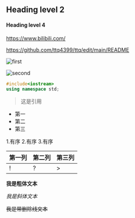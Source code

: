 

## Heading level 2

#### Heading level 4

<https://www.bilibili.com/>

<https://github.com/ttq4399/ttq/edit/main/README>

![first](C:\Users\jlu\Desktop\柴犬1.jpg)

![second](https://gimg2.baidu.com/image_search/src=http%3A%2F%2Fimg.kandao.com%2FNewFile%2FUserNewData%2FnewUpload%2F2019042003461770151.jpg&refer=http%3A%2F%2Fimg.kandao.com&app=2002&size=f9999,10000&q=a80&n=0&g=0n&fmt=jpeg?sec=1622006770&t=85492491327ca9dacd678e0dc364c237)

```c++
#include<iostream>
using namespace std;
```
>这是引用

- 第一
- 第二
- 第三

1.有序
2.有序
3.有序

|第一列|第二列|第三列|
|-----|------|-----|
|!|?|>|

**我是粗体文本**

*我是斜体文本*

~~我是带删除线文本~~
